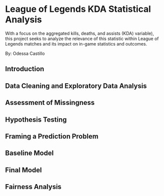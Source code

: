 # League of Legends KDA Statistical Analysis
With a focus on the aggregated kills, deaths, and assists (KDA) variable), this project seeks to analyze the relevance of this statistic within League of Legends matches and its impact on in-game statistics and outcomes.

By: Odessa Castillo
## Introduction

## Data Cleaning and Exploratory Data Analysis

## Assessment of Missingness

## Hypothesis Testing

## Framing a Prediction Problem

## Baseline Model

## Final Model

## Fairness Analysis
